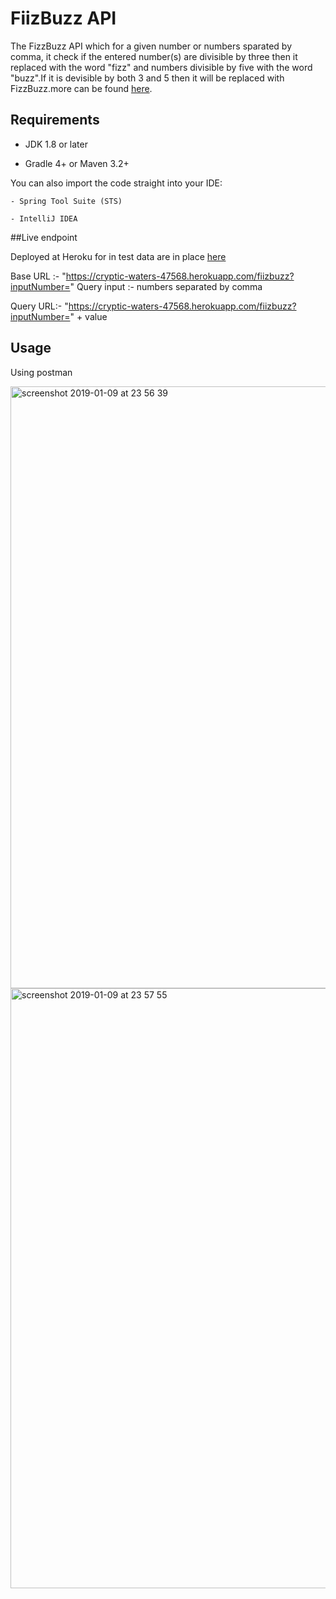 # FiizBuzz API

The FizzBuzz API which for a given number or numbers sparated by comma, it check if the entered number(s) are 
divisible by three then it replaced with the word "fizz" and numbers divisible by five with the word "buzz".If 
it is devisible by both 3 and 5 then it will be replaced with FizzBuzz.more can be found [here](https://en.wikipedia.org/wiki/Fizz_buzz).

## Requirements
  
  - JDK 1.8 or later
 
  - Gradle 4+ or Maven 3.2+

  You can also import the code straight into your IDE:

    - Spring Tool Suite (STS)

    - IntelliJ IDEA

##Live endpoint 
  
  Deployed at Heroku for in test data are in place   [here](https://cryptic-waters-47568.herokuapp.com/fiizbuzz?inputNumber=2,3)
  
  Base URL :-  "https://cryptic-waters-47568.herokuapp.com/fiizbuzz?inputNumber=" 
  Query input :- numbers separated by comma
  
  Query URL:- "https://cryptic-waters-47568.herokuapp.com/fiizbuzz?inputNumber=" + value
  
## Usage
  
  Using postman
  
<img width="963" alt="screenshot 2019-01-09 at 23 56 39" src="https://user-images.githubusercontent.com/1522565/50931361-06d21c00-146b-11e9-93c8-175d1a0c0f74.png">
<img width="960" alt="screenshot 2019-01-09 at 23 57 55" src="https://user-images.githubusercontent.com/1522565/50931365-0afe3980-146b-11e9-909b-1dd715f3f19d.png"> 


### 
